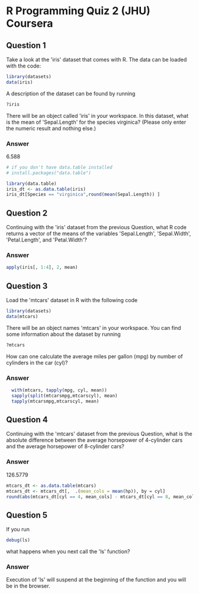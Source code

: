 # R Programming Quiz 2 (JHU) Coursera

Question 1
----------

Take a look at the 'iris' dataset that comes with R. The data can be loaded with the code:
```R
library(datasets)
data(iris)
```
A description of the dataset can be found by running
```R
?iris
```
There will be an object called 'iris' in your workspace. In this dataset, what is the mean of 'Sepal.Length' for the species virginica? (Please only enter the numeric result and nothing else.)

### Answer

6.588

```R
# if you don't have data.table installed
# install.packages("data.table")

library(data.table)
iris_dt <- as.data.table(iris)
iris_dt[Species == "virginica",round(mean(Sepal.Length)) ]
```

Question 2
----------

Continuing with the 'iris' dataset from the previous Question, what R code returns a vector of the means of the variables 'Sepal.Length', 'Sepal.Width', 'Petal.Length', and 'Petal.Width'?

### Answer
```R
apply(iris[, 1:4], 2, mean)
```

Question 3
----------

Load the 'mtcars' dataset in R with the following code
```R
library(datasets)
data(mtcars)
```
There will be an object names 'mtcars' in your workspace. You can find some information about the dataset by running
```R
?mtcars
```
How can one calculate the average miles per gallon (mpg) by number of cylinders in the car (cyl)?

### Answer
```R
  with(mtcars, tapply(mpg, cyl, mean))
  sapply(split(mtcarsmpg,mtcarscyl), mean)
  tapply(mtcarsmpg,mtcarscyl, mean)
```

Question 4
----------

Continuing with the 'mtcars' dataset from the previous Question, what is the absolute difference between the average horsepower of 4-cylinder cars and the average horsepower of 8-cylinder cars?

### Answer

126.5779

```R
mtcars_dt <- as.data.table(mtcars)
mtcars_dt <- mtcars_dt[,  .(mean_cols = mean(hp)), by = cyl]
round(abs(mtcars_dt[cyl == 4, mean_cols] - mtcars_dt[cyl == 8, mean_cols]))
````

Question 5
----------

If you run
```R
debug(ls)
```
what happens when you next call the 'ls' function?

### Answer

Execution of 'ls' will suspend at the beginning of the function and you will be in the browser.
